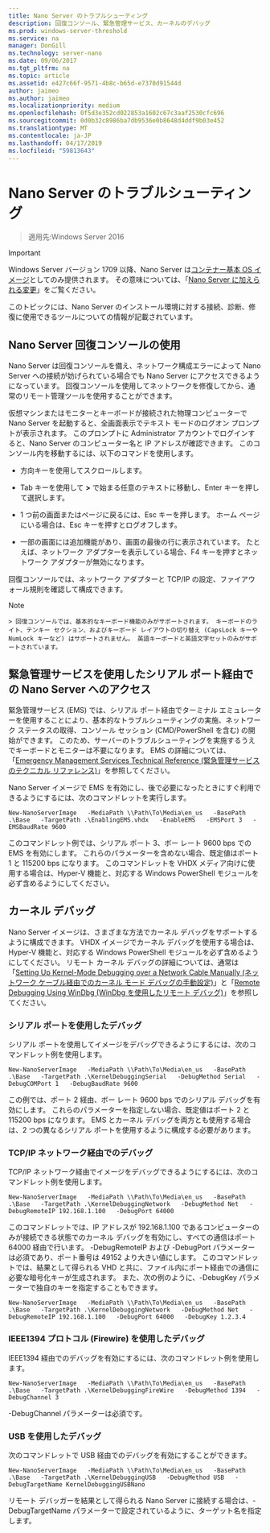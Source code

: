 ```yaml
---
title: Nano Server のトラブルシューティング
description: 回復コンソール、緊急管理サービス、カーネルのデバッグ
ms.prod: windows-server-threshold
ms.service: na
manager: DonGill
ms.technology: server-nano
ms.date: 09/06/2017
ms.tgt_pltfrm: na
ms.topic: article
ms.assetid: e427c66f-9571-4b8c-b65d-e7370d91544d
author: jaimeo
ms.author: jaimeo
ms.localizationpriority: medium
ms.openlocfilehash: 0f5d3e352cd022853a1602c67c3aaf2530cfc696
ms.sourcegitcommit: 0d0b32c8986ba7db9536e0b8648d4ddf9b03e452
ms.translationtype: MT
ms.contentlocale: ja-JP
ms.lasthandoff: 04/17/2019
ms.locfileid: "59813643"
---
```

# <a name="troubleshooting-nano-server"></a>Nano Server のトラブルシューティング

>適用先:Windows Server 2016

> [!IMPORTANT]
> Windows Server バージョン 1709 以降、Nano Server は[コンテナー基本 OS イメージ](/virtualization/windowscontainers/quick-start/using-insider-container-images#install-base-container-image)としてのみ提供されます。 その意味については、「[Nano Server に加えられる変更](nano-in-semi-annual-channel.md)」をご覧ください。 

このトピックには、Nano Server のインストール環境に対する接続、診断、修復に使用できるツールについての情報が記載されています。  
  
## <a name="using-the-nano-server-recovery-console"></a>Nano Server 回復コンソールの使用 
 
Nano Server は回復コンソールを備え、ネットワーク構成エラーによって Nano Server への接続が妨げられている場合でも Nano Server にアクセスできるようになっています。 回復コンソールを使用してネットワークを修復してから、通常のリモート管理ツールを使用することができます。  
  
仮想マシンまたはモニターとキーボードが接続された物理コンピューターで Nano Server を起動すると、全画面表示でテキスト モードのログオン プロンプトが表示されます。 このプロンプトに Administrator アカウントでログインすると、Nano Server のコンピューター名と IP アドレスが確認できます。 このコンソール内を移動するには、以下のコマンドを使用します。  
  
-   方向キーを使用してスクロールします。  
  
-   Tab キーを使用して **>** で始まる任意のテキストに移動し、Enter キーを押して選択します。  
  
-   1 つ前の画面またはページに戻るには、Esc キーを押します。 ホーム ページにいる場合は、Esc キーを押すとログオフします。  
  
-   一部の画面には追加機能があり、画面の最後の行に表示されています。 たとえば、ネットワーク アダプターを表示している場合、F4 キーを押すとネットワーク アダプターが無効になります。  
  
回復コンソールでは、ネットワーク アダプターと TCP/IP の設定、ファイアウォール規則を確認して構成できます。
> [!NOTE]  
    > 回復コンソールでは、基本的なキーボード機能のみがサポートされます。 キーボードのライト、テンキー セクション、およびキーボード レイアウトの切り替え (CapsLock キーや NumLock キーなど) はサポートされません。 英語キーボードと英語文字セットのみがサポートされています。

## <a name="accessing-nano-server-over-a-serial-port-with-emergency-management-services"></a>緊急管理サービスを使用したシリアル ポート経由での Nano Server へのアクセス  
緊急管理サービス (EMS) では、シリアル ポート経由でターミナル エミュレーターを使用することにより、基本的なトラブルシューティングの実施、ネットワーク ステータスの取得、コンソール セッション (CMD/PowerShell を含む) の開始ができます。 このため、サーバーのトラブルシューティングを実施するうえでキーボードとモニターは不要になります。 EMS の詳細については、「[Emergency Management Services Technical Reference (緊急管理サービスのテクニカル リファレンス)](https://technet.microsoft.com/library/cc784411(v=ws.10).aspx)」を参照してください。

Nano Server イメージで EMS を有効にし、後で必要になったときにすぐ利用できるようにするには、次のコマンドレットを実行します。  
  
`New-NanoServerImage   -MediaPath \\Path\To\Media\en_us   -BasePath .\Base   -TargetPath .\EnablingEMS.vhdx   -EnableEMS   -EMSPort 3   -EMSBaudRate 9600`  
  
このコマンドレット例では、シリアル ポート 3、ボー レート 9600 bps での EMS を有効にします。 これらのパラメーターを含めない場合、既定値はポート 1 と 115200 bps になります。 このコマンドレットを VHDX メディア向けに使用する場合は、Hyper-V 機能と、対応する Windows PowerShell モジュールを必ず含めるようにしてください。

## <a name="kernel-debugging"></a>カーネル デバッグ  
Nano Server イメージは、さまざまな方法でカーネル デバッグをサポートするように構成できます。 VHDX イメージでカーネル デバッグを使用する場合は、Hyper-V 機能と、対応する Windows PowerShell モジュールを必ず含めるようにしてください。 リモート カーネル デバッグの詳細については、通常は「[Setting Up Kernel-Mode Debugging over a Network Cable Manually (ネットワーク ケーブル経由でのカーネル モード デバッグの手動設定)](https://msdn.microsoft.com/library/windows/hardware/hh439346%28v=vs.85%29.aspx)」と「[Remote Debugging Using WinDbg (WinDbg を使用したリモート デバッグ)](https://msdn.microsoft.com/library/windows/hardware/hh451173%28v=vs.85%29.aspx)」を参照してください。  
  
### <a name="debugging-using-a-serial-port"></a>シリアル ポートを使用したデバッグ  
シリアル ポートを使用してイメージをデバッグできるようにするには、次のコマンドレット例を使用します。  
  
`New-NanoServerImage   -MediaPath \\Path\To\Media\en_us   -BasePath .\Base   -TargetPath .\KernelDebuggingSerial   -DebugMethod Serial   -DebugCOMPort 1   -DebugBaudRate 9600`  
  
この例では、ポート 2 経由、ボー レート 9600 bps でのシリアル デバッグを有効にします。 これらのパラメーターを指定しない場合、既定値はポート 2 と 115200 bps になります。 EMS とカーネル デバッグを両方とも使用する場合は、2 つの異なるシリアル ポートを使用するように構成する必要があります。  
  
### <a name="debugging-over-a-tcpip-network"></a>TCP/IP ネットワーク経由でのデバッグ  
TCP/IP ネットワーク経由でイメージをデバッグできるようにするには、次のコマンドレット例を使用します。  
  
`New-NanoServerImage   -MediaPath \\Path\To\Media\en_us   -BasePath .\Base   -TargetPath .\KernelDebuggingNetwork   -DebugMethod Net   -DebugRemoteIP 192.168.1.100   -DebugPort 64000`  
  
このコマンドレットでは、IP アドレスが 192.168.1.100 であるコンピューターのみが接続できる状態でのカーネル デバッグを有効にし、すべての通信はポート 64000 経由で行います。 -DebugRemoteIP および -DebugPort パラメーターは必須であり、ポート番号は 49152 より大きい値にします。 このコマンドレットでは、結果として得られる VHD と共に、ファイル内にポート経由での通信に必要な暗号化キーが生成されます。 また、次の例のように、-DebugKey パラメーターで独自のキーを指定することもできます。  
  
`New-NanoServerImage   -MediaPath \\Path\To\Media\en_us   -BasePath .\Base   -TargetPath .\KernelDebuggingNetwork   -DebugMethod Net   -DebugRemoteIP 192.168.1.100   -DebugPort 64000   -DebugKey 1.2.3.4`  
  
### <a name="debugging-using-the-ieee1394-protocol-firewire"></a>IEEE1394 プロトコル (Firewire) を使用したデバッグ  
IEEE1394 経由でのデバッグを有効にするには、次のコマンドレット例を使用します。  
  
`New-NanoServerImage   -MediaPath \\Path\To\Media\en_us   -BasePath .\Base   -TargetPath .\KernelDebuggingFireWire   -DebugMethod 1394   -DebugChannel 3`  
  
-DebugChannel パラメーターは必須です。  
  
### <a name="debugging-using-usb"></a>USB を使用したデバッグ  
次のコマンドレットで USB 経由でのデバッグを有効にすることができます。  
  
`New-NanoServerImage   -MediaPath \\Path\To\Media\en_us   -BasePath .\Base   -TargetPath .\KernelDebuggingUSB   -DebugMethod USB   -DebugTargetName KernelDebuggingUSBNano`  
  
リモート デバッガーを結果として得られる Nano Server に接続する場合は、-DebugTargetName パラメーターで設定されているように、ターゲット名を指定します。    